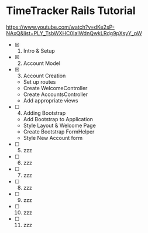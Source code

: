 # TimeTracker Rails Tutorial

https://www.youtube.com/watch?v=dKe2sP-NAxQ&list=PLY_TsbWXHC0IaIWdnQwkLRdg9pXsyY_pW

- [x] 1. Intro & Setup
- [x] 2. Account Model
- [x] 3. Account Creation
  - Set up routes
  - Create WelcomeController
  - Create AccountsController
  - Add appropriate views
- [ ] 4. Adding Bootstrap
  - Add Bootstrap to Application
  - Style Layout & Welcome Page
  - Create Bootstrap FormHelper
  - Style New Account form
- [ ] 5. zzz
- [ ] 6. zzz
- [ ] 7. zzz
- [ ] 8. zzz
- [ ] 9. zzz
- [ ] 10. zzz
- [ ] 11. zzz
